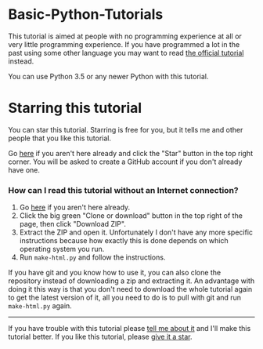 # Basic-Python-Tutorials
This tutorial is aimed at people with no programming experience at all
or very little programming experience. If you have programmed a lot in
the past using some other language you may want to read [the official
tutorial](https://docs.python.org/3/tutorial/) instead.

You can use Python 3.5 or any newer Python with this tutorial.

# Starring this tutorial
You can star this tutorial. Starring is free for you, but it tells me
and other people that you like this tutorial.

Go [here](https://github.com/yathin017/Basic-Python-Tutorials) if you aren't here
already and click the "Star" button in the top right corner. You will be
asked to create a GitHub account if you don't already have one.

### How can I read this tutorial without an Internet connection?

1. Go [here](https://github.com/yathin017/Basic-Python-Tutorials) if you aren't
    here already.
2. Click the big green "Clone or download" button in the top right of
    the page, then click "Download ZIP".
3. Extract the ZIP and open it. Unfortunately I don't have any more
    specific instructions because how exactly this is done depends on
    which operating system you run.
4. Run `make-html.py` and follow the instructions.

If you have git and you know how to use it, you can also clone the
repository instead of downloading a zip and extracting it. An advantage
with doing it this way is that you don't need to download the whole
tutorial again to get the latest version of it, all you need to do is to
pull with git and run `make-html.py` again.

***

If you have trouble with this tutorial please [tell me about
it](https://github.com/yathin017/Basic-Python-Tutorials/issues/new) and I'll make this tutorial better. If you
like this tutorial, please [give it a
star](./README.md#Starring-this-tutorial).
